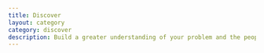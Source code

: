 ```yaml
---
title: Discover
layout: category
category: discover
description: Build a greater understanding of your problem and the people it impacts.
---
```

